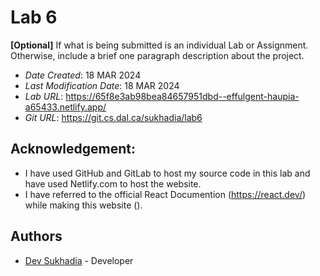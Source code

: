 <!--- The following README.md sample file was adapted from https://gist.github.com/PurpleBooth/109311bb0361f32d87a2#file-readme-template-md by Gabriella Mosquera for academic use ---> 
<!--- You may delete any comments in this sample README.md file. If needing to use as a .txt file then simply delete all comments, edit as needed, and save as a README.txt file --->


# Lab 6

**[Optional]** If what is being submitted is an individual Lab or Assignment. Otherwise, include a brief one paragraph description about the project.

* *Date Created*: 18 MAR 2024
* *Last Modification Date*: 18 MAR 2024
* *Lab URL*: <https://65f8e3ab98bea84657951dbd--effulgent-haupia-a65433.netlify.app/>
* *Git URL*: <https://git.cs.dal.ca/sukhadia/lab6>


## Acknowledgement:

* I have used GitHub and GitLab to host my source code in this lab and have used Netlify.com to host the website.
* I have referred to the official React Documention (https://react.dev/) while making this website (). 

## Authors

* [Dev Sukhadia](dev.sukhadia@dal.ca) - Developer
